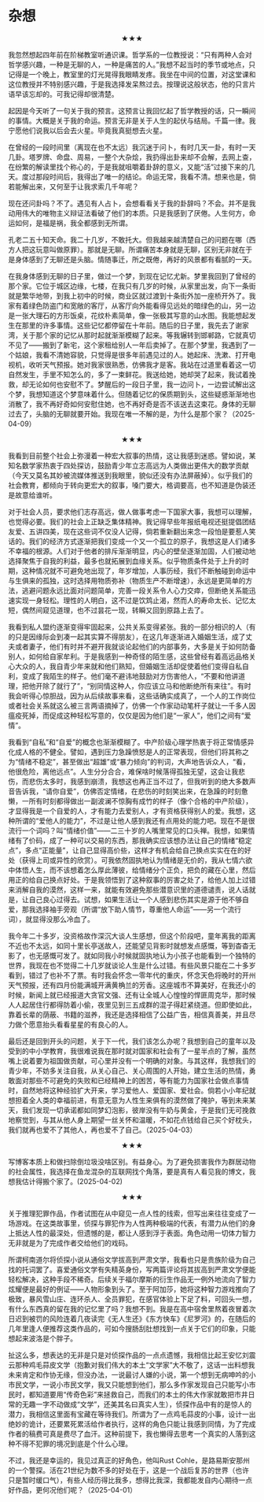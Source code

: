 # 杂想

<center>★★★</center>

我忽然想起四年前在阶梯教室听通识课。哲学系的一位教授说：“只有两种人会对哲学感兴趣，一种是无聊的人，一种是痛苦的人。”我想不起当时的季节或地点，只记得是一个晚上，教室里的灯光晃得我眼睛发疼。我坐在中间的位置，对这堂课和这位教授并不特别感兴趣，于是我选择发呆熬过去。按理说这般状态，他的只言片语早该忘却的。可我记得却很清楚。

起因是今天听了一句关于我的预言。这预言让我回忆起了哲学教授的话，只一瞬间的事情。大概是关于我的命运。预言无非是关于人生的起伏与结局。千篇一律。我宁愿他们说我以后会去火星。毕竟我真挺想去火星。

在曾经的一段时间里（离现在也不太远）我沉迷于问卜，有时几天一卦，有时一天几卦。塔罗牌、命盘、周易，一整个大杂烩，我扔得出卦来却不会解，去网上查，在纷繁的解读里找个称心的，于是我就咀嚼着卦辞的意义，又能“活”过接下来的几天。度过那段时间后，我得出了唯一的结论。命运无常，我看不清。想来也是，倘若能解出来，又何至于让我求索几千年呢？

现在还问卦吗？不了。遇见有人占卜，会想看看关于我的卦辞吗？不会。并不是我动用伟大的唯物主义辩证法看破了他们的本质。只是我感到了厌倦。人生何方，命运如何，是福是祸，我全都感到无所谓。

孔老二五十知天命。我二十几岁，不敢托大。但我越来越清楚自己的问题在哪（西方人把这玩意叫做原罪）。那就是无聊。所谓痛苦本身就是无聊，区别无非就在于是身体感到了无聊还是头脑。情随事迁，所之既倦，再好的风景都有看腻的一天。

在我身体感到无聊的日子里，做过一个梦，到现在记忆尤新。梦里我回到了曾经的那个家。它位于城区边缘，七楼，在我只有几岁的时候，从家里出发，向下一条街就是繁华地带，到我上初中的时候，商业区就过渡到十条街外加一座桥开外了。我家有着绿色防盗门和宽敞的客厅，从客厅向外能看得见远处的暗绿色的山，另一边是一张大理石的方形饭桌，花纹朴素简单，像一张极其写意的山水图。我能想起发生在那里的许多事情。这些记忆都停留在十年前。随后的日子里，我先去了谢家湾，关于那个家的记忆从那时起就渐渐模糊了起来。等我辗转到邯郸路，它就真切不见了——搬到了新宅，这个家租给别人一年后卖掉了。在那个梦里，我遇到了一个姑娘，我看不清她容貌，只觉得是很多年前遇见过的人。她起床、洗漱、打开电视机，收听天气预报。她对我家很熟悉，仿佛我才是客。我站在过道里看着这一切自然发生，手里不知怎么的，多了一束鲜花。我送给她，她却哭了起来，我试着挽救，却无论如何也安慰不了。梦醒后的一段日子里，我一边问卜，一边尝试解出这个梦，我想知道这个梦意味着什么。但随着记忆的保质期到头，这些疑惑渐渐地也消散了，我不再好奇如何安慰住她，也不再好奇是否不该送去这束花。身体的无聊过去了，头脑的无聊就要开始。我现在唯一不解的是，为什么是那个家？（2025-04-09）

<center>★★★</center>

我看到目前整个社会上弥漫着一种宏大叙事的热情，这让我感到迷惑。譬如说，某知名数学家热衷于四处探访，鼓励青少年立志高远为人类做出更伟大的数学贡献（今天又莫名其妙被流媒体推送到我眼里，貌似还没有办法屏蔽掉）。似乎我们的社会教育，都倾向于转向更宏大的叙事，嗓门要大，格调要高，也不知道是伪装还是故意给谁听。

对于社会人员，要求他们志存高远，做人做事考虑一下国家大事，我想可以理解，也觉得必要。我们的社会上正缺乏集体精神。我记得早些年报纸电视还挺提倡团结友爱、五讲四美，现在这些词不仅没人记得，倘若重新翻出来念一段怕是要惹人笑话的。我们的经济方式逐渐把我们变成一个又一个孤立的原子，我想这是人们诸多不幸福的根源。人们对于他者的排斥渐渐明显，内心的壁垒逐渐加固，人们被动地选择聚焦于自我的利益，最多也就拓展到血缘关系。似乎物质条件处于上升的时期，这种情况就不可避免地出现了，年岁增加，人事历经，我们不断触碰到命运中与生俱来的孤独，这时选择用物质弥补（物质生产不断增速），永远是更简单的方法，逃避问题永远比面对问题简单，完善一段关系令人心力交瘁，但断绝关系能迅速实现一身轻松。理性的人明白，这不过是饮鸩止渴，然而人的寿命太长、记忆太短，偶然间窥见道理，也不过昙花一现，转瞬又回到原路上去了。

我看到私人盟约逐渐变得牢固起来，公共关系变得紧张。我的一部分相识的人（有的只是因缘际会到凑一起其实算不得朋友），在这几年逐渐进入婚姻生活，成了丈夫或者妻子，他们有时并不避开我就谈论起他们的内部事务，大多是关于如何防备别人，如何给自家牟利。于是我感到一种奇怪的陌生感，这些曾经有着高远品格关心大众的人，我自青少年来就和他们熟知，但婚姻生活却促使着他们变得自私自利，变成了我陌生的样子。他们毫不避讳地鼓励对方伤害他人，“不要和他讲道理，把他开除了就行了”，“别同情这种人，你应该立马和他断绝所有来往”。有时我会听得心惊胆战，因为从后续故事来看，这些话确实成真了，一个人的工作岗位或者社会关系就这么被三言两语摘掉了，仿佛一个作家动动笔杆子就让一千多人因瘟疫死掉，而促成这种轻松写意的，仅仅是因为他们是“一家人”，他们之间有“爱情”。

我看到“自私”和“自爱”的概念也渐渐模糊了。中产阶级心理学热衷于将正常情感异化成人格的不健全。譬如，遇到压力急躁愤怒是人的正常表现，但他们将其称之为“情绪不稳定”，甚至做出“超雄”或“暴力倾向”的判词，大声地告诉众人，“看，他很危险，离他远点”。人生分分合合，难保啥时候落得孤独无望，这会让我悲伤，而悲伤太多时，我感到崩溃，我想这也再正当不过了，但我听到的绝大多数声音告诉我，“请你自爱”，仿佛否定情绪，在悲伤的时刻笑出来，在急躁的时刻惫懒，一所有时刻都得做出一副波澜不惊胸有成竹的样子（像个合格的中产阶级），才显得我是一个自爱的人，才有能力去爱别人，才有资格获得别人的爱。我想，这种所谓的“爱他人的能力”，不过是让他人感到我还有点用处的能力吧。现在不是很流行一个词吗？叫“情绪价值”——二三十岁的人嘴里常见的口头禅。我想，如果情绪有了价码，成了一种可以交易的东西，那我确实应该想办法让自己的情绪“稳定点”，多点“正能量”，让自己显得高价些，这样才有机会给自己换点实实在在的好处（获得上司或异性的欣赏）。可我依然固执地认为情绪是无价的，我从七情六欲中体悟人生，而不该想着怎么厚此薄彼，给情绪分个正负，把负的藏在心里，然后用正的给自己换点好处。于是我领悟到了这种叙事的厉害之处了，给他人加上过错来消解自我的漠然，这样一来，就能有效避免那些潜意识里的道德谴责，说人话就是，让自己良心过得去。试想，如果生活让一个人感到悲伤其实是源于他不够自爱，那我选择袖手旁观（所谓“放下助人情节，尊重他人命运”——另一个流行词），就显得没那么冷血了。

我今年二十多岁，没资格故作深沉大谈人生感想，但这个阶段吧，童年离我的距离不近也不太远，如同十里长亭送故人，还能望见背影时就想发点感慨，等到杳杳无影了，也无感慨可发了。就如同我小时候就固执地认为小孩子也能看到一个独特的世界，我现在也不觉得二十几岁就谈论人生是什么过错。有些风景只能在二十多岁看到，错过了也补不了票。有时我会怀念一零年代的重庆，怀念天色将晚时的开州天气预报，还有四月份能满城开满黄桷兰的芳香。这座城市不算美好，在我还小的时候，新闻上就已经报道大贪官文强、还有让全城人心惶惶的悍匪周克华，那时候人人起居住行都得防着小偷，夜里见到三五成群的混子得赶紧绕道。但即使如此，靠着长辈的荫蔽、书籍的滋养，我还是选择相信了公益广告，相信真善美，并且尽力做个愿意抬头看看星星的有良心的人。

最后还是回到开头的问题，关于下一代，我们该怎么办呢？我想到自己的童年以及受到的中小学教育，我很难说我在那时就对国家和社会有了一星半点的了解，虽然嘴上说着要为祖国做贡献，可心里并没有一个明确的对象。与其这样，我想我们的青少年，不妨多关注自我，从关心自己、关心周围的人开始，建立生活的热情，勇敢面对那些不可避免的失败和已经精神上的困苦，等有能力为国家社会做点事情时，自然地将这种经验扩大开来，学习爱他人、爱国家、爱社会。倘若小小年纪就想担着全人类的幸福前进，有意无意为人性生来俱有的漠然做了掩护，等到未来某天，我们发现一切承诺都如同梦幻泡影，彼岸没有牛奶与黄金，于是我们无可挽救地察觉到，与其从他人身上期望一丝关怀和温暖，不如花点钱给自己买个好枕头，我们就再也爱不了其他人，再也爱不了自己。（2025-04-03）

<center>★★★</center>

写博客本质上和做扫除倒垃圾没啥区别。有益身心。为了避免损害我作为群居动物的社会属性，我选择在鱼龙混杂的互联网找个角落，要是真有人看见我的博文，我想我估计得搬个家了。(2025-04-02)

<center>★★★</center>

关于推理犯罪作品，作者试图在从中窥见一点人性的线索，但写出来往往变成了一场游戏。在这类故事里，侦探与罪犯作为人性两种极端的代表，有潜力从他们的身上抵达人性的最深处，但遗憾的是，都让人感到浮于表面。角色动用一切体力智力无非就是为了完成作者交给他们的戏码。

所谓柯南道尔将侦探小说从通俗文学拔高到严肃文学，我看也只是贵族阶级为自己找的托词罢了。喜爱通俗文学有失精英身份，写两篇评论将其拔高到严肃文学便能轻松解决，这种手段不稀奇。后续关于福尔摩斯的衍生作品无一例外地流向了智力炫耀便是最好的例证——人物形象到头了。至于阿加莎，她将这种智力游戏推向了极致，暴风雪山庄、连环杀人、全员罪犯，在感官体验上下足了料，可回头一想，有什么东西真的留在我的记忆里了吗？我想不到。我是在高中宿舍里熬着夜冒着次日迟到被罚的风险连着几夜读完《无人生还》《东方快车》《尼罗河》的，在随后的几年里逢人便推荐这类作品的，可如今搜肠刮肚想找到一点关于它们的印象，只能想起来波洛是个胖子。

扯这么多，想表达的无非是只是对侦探作品的一点点遗憾，我相信比起王安忆刘震云那种鸡毛蒜皮文学（抱歉对我们伟大的本土“文学家”大不敬了，这话一出料想我未来肯定和作协无缘，但没办法，一说最讨人嫌的小说，第一个想到无病呻吟的小市民文学，一说小市民文学，我又只能想到他们，那么多作家发现自己只能写小市民时，都知道要用“传奇色彩”来拯救自己，而我们的本土的伟大作家就敢把市井日常的无趣一字不动做成“文学”，还美其名曰真实人生），侦探作品中有的是惊人的潜力，我相信这里面有宝藏在等待我们。所谓为了一点鸡毛蒜皮的小事，设计一出绝妙的诡计，还要累死累活给作者执行，这样的角色只能让我感到同情，为了完成作者的稿费可真是费尽了血汗。这种前提下，我也懒得去思考一个真实的人落到这种不得不犯罪的境况到底是个什么心理。

不过，我还是幸运的，我见过真正的好角色，他叫Rust Cohle，是路易斯安那州的一个警探。活在21世纪为数不多的好处在于，这是一个战后复苏的世界（也许只是暂时缓口气），有些人经历得比我多，想得比我深，我都能发自内心期待一点好作品，更何况他们呢？（2025-04-01）